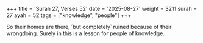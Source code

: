 +++
title = 'Surah 27, Verses 52'
date = '2025-08-27'
weight = 3211
surah = 27
ayah = 52
tags = ["knowledge", "people"]
+++

So their homes are there, ˹but completely˺ ruined because of their wrongdoing. Surely in this is a lesson for people of knowledge.